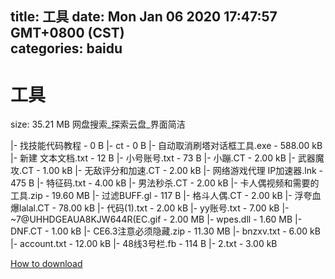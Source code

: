 
title: 工具
date: Mon Jan 06 2020 17:47:57 GMT+0800 (CST)    
categories: baidu
---

# 工具
size: 35.21 MB
 网盘搜索_探索云盘_界面简洁
 
|- 找技能代码教程 - 0 B
|- ct - 0 B
|- 自动取消刷塔对话框工具.exe - 588.00 kB
|- 新建 文本文档.txt - 12 B
|- 小号账号.txt - 73 B
|- 小蹦.CT - 2.00 kB
|- 武器魔攻.CT - 1.00 kB
|- 无敌评分和加速.CT - 2.00 kB
|- 网络游戏代理 IP加速器.lnk - 475 B
|- 特征码.txt - 4.00 kB
|- 男法秒杀.CT - 2.00 kB
|- 卡人偶视频和需要的工具.zip - 19.60 MB
|- 过滤BUFF.gl - 117 B
|- 格斗人偶.CT - 2.00 kB
|- 浮夸血爆lalal.CT - 78.00 kB
|- 代码(1).txt - 2.00 kB
|- yy账号.txt - 7.00 kB
|- ~7@UHHDGEAUA8KJW644R(EC.gif - 2.00 MB
|- wpes.dll - 1.60 MB
|- DNF.CT - 1.00 kB
|- CE6.3注意必须隐藏.zip - 11.30 MB
|- bnzxv.txt - 6.00 kB
|- account.txt - 12.00 kB
|- 48线3号栏.fb - 114 B
|- 2.txt - 3.00 kB

[How to download](https://bpcam.bemobtrk.com/go/2ceec3aa-1ca2-46d6-b9ff-aaa5c184517c?jno=3995)